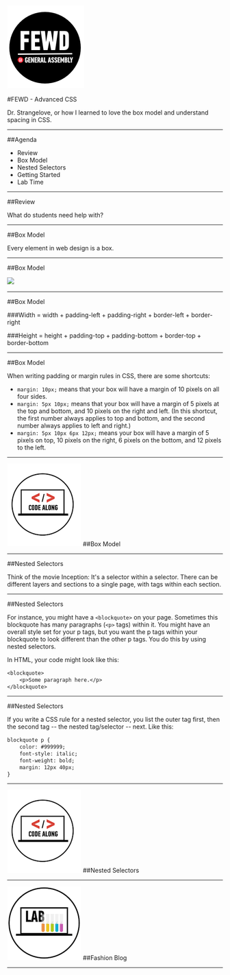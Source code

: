 ![GeneralAssemb.ly](../../img/icons/FEWD_Logo.png)

#FEWD - Advanced CSS

Dr. Strangelove, or how I learned to love the box model and understand spacing in CSS.

---


##Agenda

*	Review
*	Box Model
*	Nested Selectors
*	Getting Started
*	Lab Time

---

##Review

What do students need help with?

---


##Box Model

Every element in web design is a box. 

---


##Box Model

![](http://www.mandalatv.net/itp/drivebys/css/lib/img/box_model.gif)

---

##Box Model

###Width = width + padding-left + padding-right + border-left + border-right

###Height = height + padding-top + padding-bottom + border-top + border-bottom

---

##Box Model

When writing padding or margin rules in CSS, there are some shortcuts:

- ```margin: 10px;``` means that your box will have a margin of 10 pixels on all four sides.
- ```margin: 5px 10px;``` means that your box will have a margin of 5 pixels at the top and bottom, and 10 pixels on the right and left. (In this shortcut, the first number always applies to top and bottom, and the second number always applies to left and right.)
- ```margin: 5px 10px 6px 12px;``` means your box will have a margin of 5 pixels on top, 10 pixels on the right, 6 pixels on the bottom, and 12 pixels to the left.

---

![GeneralAssemb.ly](../../img/icons/code_along.png)
##Box Model

---

##Nested Selectors 

Think of the movie Inception: It's a selector within a selector. There can be different layers and sections to a single page, with tags within each section.

---

##Nested Selectors

For instance, you might have a ```<blockquote>``` on your page. Sometimes this blockquote has many paragraphs (```<p>``` tags) within it. You might have an overall style set for your p tags, but you want the p tags within your blockquote to look different than the other p tags. You do this by using nested selectors.

In HTML, your code might look like this:

```
<blockquote>
    <p>Some paragraph here.</p>
</blockquote>

```

---

##Nested Selectors

If you write a CSS rule for a nested selector, you list the outer tag first, then the second tag -- the nested tag/selector -- next. Like this:

```
blockquote p {
    color: #999999;
    font-style: italic;
    font-weight: bold;
    margin: 12px 40px;
}
```

---


![GeneralAssemb.ly](../../img/icons/code_along.png)
##Nested Selectors

---


![GeneralAssemb.ly](../../img/icons/exercise_icon_md.png)
##Fashion Blog

---

